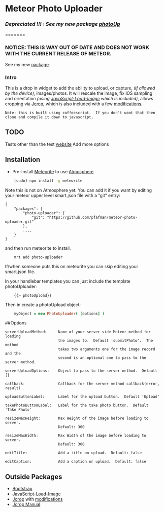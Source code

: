Meteor Photo Uploader
=====================



### *Depreciated !!! :  See my new package [*photoUp*](https://github.com/pfafman/meteor-photo-up.git)*

=======
### NOTICE:  THIS IS WAY OUT OF DATE AND DOES NOT WORK WITH THE CURRENT RELEASE OF METEOR.
See my new [package](https://github.com/pfafman/meteor-photo-up.git).


### Intro
This is a drop in widget to add the ability to upload, or capture, *(if allowed by the device)*, images/photos.  It will rescale the image, fix iOS sampling and orientation *(using [JavaScript-Load-Image](https://github.com/blueimp/JavaScript-Load-Image) which is included)*, allows cropping via [Jcrop](https://github.com/tapmodo/Jcrop), which is also included with a few [modifications](https://github.com/tapmodo/Jcrop/pull/107).

	Note: this is built using coffeescript.  If you don't want that then clone and compile it down to javascript.

## TODO

Tests other than the test [website](http://photos.pfafman.com)
Add more options

## Installation

* Pre-Install [Meteorite](https://github.com/oortcloud/meteorite) to use [Atmosphere](https://atmosphere.meteor.com)

```sh
	[sudo] npm install -g meteorite
```

Note this is not on Atmosphere yet.  You can add it if you want by editing your meteor upper level smart.json file with a "git" entry:

```
{
	"packages": {
    	"photo-uploader": {
        	"git": "https://github.com/pfafman/meteor-photo-uploader.git"
    	},
    	....
   	}
}
```
and then run meteorite to install.

```
	mrt add photo-uploader
```

If/when someone puts this on meteorite you can skip editing your smart.json file.


In your handlebar templates you can just include the template photoUploader:

```
    {{> photoUpload}}
```

Then in create a photoUpload object:

```coffee
	myObject = new PhotoUploader( [options] )
```

##Options

	serverUploadMethod:  	Name of your server side Meteor method for loading 
							the images to.  Default 'submitPhoto'.  The method 
							takes two arguments one for the image record and the
							second is an optional one to pass to the server method.
							
	serverUploadOptions:    Object to pass to the server method.  Default {}

	callback:				Callback for the server method callback(error, result)
							
	uploadButtonLabel:		Label for the upload button.  Default 'Upload'
	
	takePhotoButtonLabel:	Label for the take photo button.  Default 'Take Photo'
	
	resizeMaxHeight:		Max Height of the image before loading to server. 
							Default: 300
			
	resizeMaxWidth:			Max Width of the image before loading to server. 
							Default: 300
							
	editTitle:              Add a title on upload.  Default: false
	
	editCaption:            Add a caption on upload.  Default: false
							

## Outside Packages

* [Bootstrap](http://http://getbootstrap.com)
* [JavaScript-Load-Image](https://github.com/blueimp/JavaScript-Load-Image)
* [Jcrop](https://github.com/tapmodo/Jcrop) with [modifications](https://github.com/tapmodo/Jcrop/pull/107)
* [Jcrop Manual](http://deepliquid.com/content/Jcrop_Manual.html)

